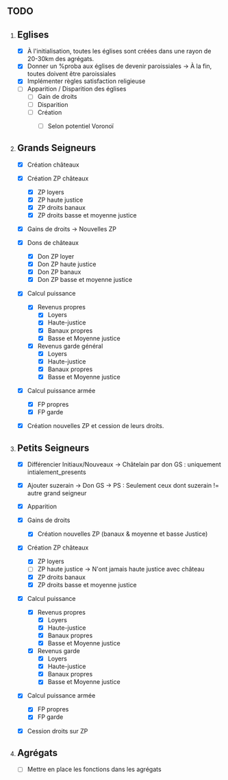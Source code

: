 TODO
-------------------


 1. Eglises
	-------------------------------------------------------------
	- [x] À l'initialisation, toutes les églises sont créées dans une rayon de 20-30km des agrégats.
	- [x] Donner un %proba aux églises de devenir paroissiales
		-> À la fin, toutes doivent être paroissiales
	- [x] Implémenter règles satisfaction religieuse
	- [ ] Apparition / Disparition des églises
		- [ ] Gain de droits
		- [ ] Disparition
		- [ ] Création
			- [ ] Selon potentiel Voronoï


 2. Grands Seigneurs
	-------------------------------------------------------------
	- [x] Création châteaux
	- [x] Création ZP châteaux
		- [x] ZP loyers
		- [x] ZP haute justice
		- [x] ZP droits banaux
		- [x] ZP droits basse et moyenne justice
	- [x] Gains de droits
		-> Nouvelles ZP
	- [x] Dons de châteaux
		- [x] Don ZP loyer
		- [x] Don ZP haute justice
		- [x] Don ZP banaux
		- [x] Don ZP basse et moyenne justice
	- [x] Calcul puissance
		- [x] Revenus propres
			- [x] Loyers
			- [x] Haute-justice
			- [x] Banaux propres
			- [x] Basse et Moyenne justice
		- [x] Revenus garde général
			- [x] Loyers
			- [x] Haute-justice
			- [x] Banaux propres
			- [x] Basse et Moyenne justice
	- [x] Calcul puissance armée
		- [x] FP propres
		- [x] FP garde
	- [x] Création nouvelles ZP et cession de leurs droits.



 3. Petits Seigneurs
	-------------------------------------------------------------
	- [x] Différencier Initiaux/Nouveaux -> Châtelain par don GS : uniquement intialement_presents
	- [x] Ajouter suzerain -> Don GS -> PS : Seulement ceux dont suzerain != autre grand seigneur
	- [x] Apparition
	- [x] Gains de droits
		- [x] Création nouvelles ZP (banaux & moyenne et basse Justice)
	- [x] Création ZP châteaux
		- [x] ZP loyers
		- [ ] ZP haute justice -> N'ont jamais haute justice avec château
		- [x] ZP droits banaux
		- [x] ZP droits basse et moyenne justice
	- [x] Calcul puissance
		- [x] Revenus propres
			- [x] Loyers
			- [x] Haute-justice
			- [x] Banaux propres
			- [x] Basse et Moyenne justice
		- [x] Revenus garde
			- [x] Loyers
			- [x] Haute-justice
			- [x] Banaux propres
			- [x] Basse et Moyenne justice
	- [x] Calcul puissance armée
		- [x] FP propres
		- [x] FP garde
	- [x] Cession droits sur ZP


4. Agrégats
	-------------------------------------------------------------
	- [ ] Mettre en place les fonctions dans les agrégats

